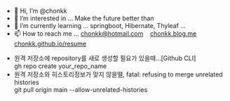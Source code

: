 - 👋 Hi, I’m @chonkk
- 👀 I’m interested in ... Make the future better than
- 🌱 I’m currently learning ... springboot, Hibernate, Thyleaf ...
- 📫 How to reach me ... chonkk@hotmail.com &nbsp;&nbsp;  [chonkk.blog.me](https://chonkk.blog.me)  &nbsp;&nbsp; [chonkk.github.io/resume](https://chonkk.github.io/resume)

<!---
chonkk/chonkk is a ✨ special ✨ repository because its `README.md` (this file) appears on your GitHub profile.
You can click the Preview link to take a look at your changes.
--->

- 원격 저장소에 repository를 새로 생성할 필요가 있을때...[Github CLI]<br/>
gh repo create your_repo_name
- 원격 저장소와 히스토리정보가 맞지 않을땔, fatal: refusing to merge unrelated histories<br/>
git pull origin main --allow-unrelated-histories
